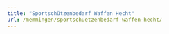 ```yaml
---
title: "Sportschützenbedarf Waffen Hecht"
url: /memmingen/sportschuetzenbedarf-waffen-hecht/
---
```

